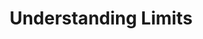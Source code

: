 ---
title: Understanding Limits
url: http://bartoszmilewski.com/2014/05/08/understanding-limits-2/
authors:
- Bartosz Milewski
type: article
tags:
- equilizer
- limits
- universal constructions
doHaskell-type: blog post
---